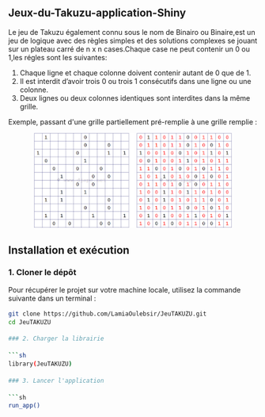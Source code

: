 ## Jeux-du-Takuzu-application-Shiny

Le jeu de Takuzu également connu sous le nom de Binairo ou Binaire,est un jeu de logique avec des règles simples et des solutions complexes se jouant sur un plateau carré de  n x n cases.Chaque case ne peut contenir un 0 ou 1,les régles sont les suivantes:
1. Chaque ligne et chaque colonne doivent contenir autant de 0 que de 1.
2. Il est interdit d’avoir trois 0 ou trois 1 consécutifs dans une ligne ou une colonne.
3. Deux lignes ou deux colonnes identiques sont interdites dans la même grille.

Exemple, passant d'une grille partiellement pré-remplie à une grille remplie :
<div align="center">
  <img src="takuzu.png" width="400">
</div>


## Installation et exécution

### 1. Cloner le dépôt
Pour récupérer le projet sur votre machine locale, utilisez la commande suivante dans un terminal :

```sh
git clone https://github.com/LamiaOulebsir/JeuTAKUZU.git
cd JeuTAKUZU

### 2. Charger la librairie

```sh
library(JeuTAKUZU)

### 3. Lancer l'application

```sh
run_app()

